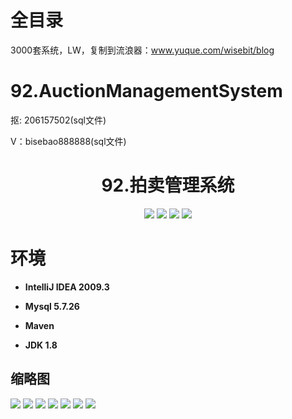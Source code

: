 # 全目录

3000套系统，LW，复制到流浪器：www.yuque.com/wisebit/blog
# 92.AuctionManagementSystem

<p>抠: 206157502(sql文件)</p>
<p>V：bisebao888888(sql文件)</p>

<p><h1 align="center">92.拍卖管理系统</h1></p>

<p align="center">
	<img src="https://img.shields.io/badge/jdk-1.8-orange.svg"/>
    <img src="https://img.shields.io/badge/spring-5.x-lightgrey.svg"/>
    <img src="https://img.shields.io/badge/springmvc-3.x-blue.svg"/>
    <img src="https://img.shields.io/badge/mybatis-3.x-blue.svg"/>
</p>


# 环境

- <b>IntelliJ IDEA 2009.3</b>

- <b>Mysql 5.7.26</b>

- <b>Maven</b>

- <b>JDK 1.8</b>



## 缩略图

![](https://bitwise.oss-cn-heyuan.aliyuncs.com/2024/9/10/4fbfa217-d908-4b2d-b6c2-3a2445855c0f.png)
![](https://bitwise.oss-cn-heyuan.aliyuncs.com/2024/9/10/280160d6-c2f1-4d20-9713-3ea65860c6da.png)
![](https://bitwise.oss-cn-heyuan.aliyuncs.com/2024/9/10/3e86a6bd-1fa1-4c44-b6ee-5ced8b4c9e12.png)
![](https://bitwise.oss-cn-heyuan.aliyuncs.com/2024/9/10/4a6000f9-4f7c-474b-9ed1-e06801fcabd0.png)
![](https://bitwise.oss-cn-heyuan.aliyuncs.com/2024/9/10/db603ec6-819d-410d-a0ab-17c9063b081c.png)
![](https://bitwise.oss-cn-heyuan.aliyuncs.com/2024/9/10/d97a4b62-1b14-4286-a6e8-b0ce685a0ba3.png)
![](https://bitwise.oss-cn-heyuan.aliyuncs.com/2024/9/10/9241fc62-be93-4a67-b9f9-c001b38c8282.png)



